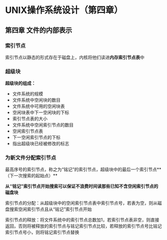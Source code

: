 # UNIX操作系统设计（第四章）

## 第四章    文件的内部表示

### 索引节点

索引节点以静态的形式存在于磁盘上，内核将他们读进**内存索引节点表**中

### **超级块**

**超级块的组成：**

- 文件系统的规模
- 文件系统中空闲块的数目
- 文件系统中可用的空闲块表
- 空闲块表中下一空闲块的下标
- 索引节点表的大小
- 文件系统中空闲索引节点的数目
- 空闲索引节点表
- 下一空闲索引节点的下标
- 指出超级块已经被修改的标志

### 为新文件分配索引节点

最高序号的索引节点，称之为“铭记”的索引节点，超级块中的最后一个索引节点**（下一次搜索的起始点）**

**从‘‘铭记”索引节点开始搜索可以保证不浪费时间读那些已知不含空闲索引节点的磁盘块**

索引节点的分配：从超级块中的空闲索引节点表中索引节点号，若表为空，则从磁盘搜索空闲索引节点且从“铭记”索引节点开始

索引节点的释放：将文件系统中的索引节点总数加1，若索引节点表非空，则直接返回，否则将被释放的索引节点与铭记索引节点比较，若释放的索引节点号比铭记索引节点号小，则将铭记索引节点替换

